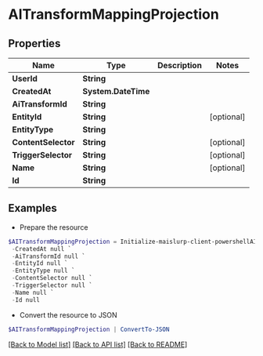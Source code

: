 # AITransformMappingProjection
## Properties

Name | Type | Description | Notes
------------ | ------------- | ------------- | -------------
**UserId** | **String** |  | 
**CreatedAt** | **System.DateTime** |  | 
**AiTransformId** | **String** |  | 
**EntityId** | **String** |  | [optional] 
**EntityType** | **String** |  | 
**ContentSelector** | **String** |  | [optional] 
**TriggerSelector** | **String** |  | [optional] 
**Name** | **String** |  | [optional] 
**Id** | **String** |  | 

## Examples

- Prepare the resource
```powershell
$AITransformMappingProjection = Initialize-maislurp-client-powershellAITransformMappingProjection  -UserId null `
 -CreatedAt null `
 -AiTransformId null `
 -EntityId null `
 -EntityType null `
 -ContentSelector null `
 -TriggerSelector null `
 -Name null `
 -Id null
```

- Convert the resource to JSON
```powershell
$AITransformMappingProjection | ConvertTo-JSON
```

[[Back to Model list]](../README#documentation-for-models) [[Back to API list]](../README#documentation-for-api-endpoints) [[Back to README]](../README)

